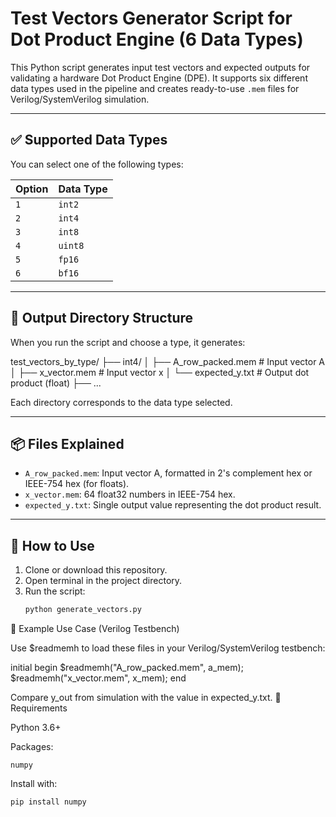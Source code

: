 # Test Vectors Generator Script for Dot Product Engine (6 Data Types)

This Python script generates input test vectors and expected outputs for validating a hardware Dot Product Engine (DPE). It supports six different data types used in the pipeline and creates ready-to-use `.mem` files for Verilog/SystemVerilog simulation.

---

## ✅ Supported Data Types

You can select one of the following types:

| Option | Data Type |
|--------|------------|
| `1`    | `int2`     |
| `2`    | `int4`     |
| `3`    | `int8`     |
| `4`    | `uint8`    |
| `5`    | `fp16`     |
| `6`    | `bf16`     |

---

## 📁 Output Directory Structure

When you run the script and choose a type, it generates:

test_vectors_by_type/
├── int4/
│ ├── A_row_packed.mem # Input vector A
│ ├── x_vector.mem # Input vector x
│ └── expected_y.txt # Output dot product (float)
├── ...


Each directory corresponds to the data type selected.

---

## 📦 Files Explained

- `A_row_packed.mem`: Input vector A, formatted in 2's complement hex or IEEE-754 hex (for floats).
- `x_vector.mem`: 64 float32 numbers in IEEE-754 hex.
- `expected_y.txt`: Single output value representing the dot product result.

---

## 🚀 How to Use

1. Clone or download this repository.
2. Open terminal in the project directory.
3. Run the script:
   ```bash
   python generate_vectors.py


🔬 Example Use Case (Verilog Testbench)

Use $readmemh to load these files in your Verilog/SystemVerilog testbench:

initial begin
  $readmemh("A_row_packed.mem", a_mem);
  $readmemh("x_vector.mem", x_mem);
end


Compare y_out from simulation with the value in expected_y.txt.
📌 Requirements

Python 3.6+

Packages:

    numpy

Install with:

    pip install numpy

